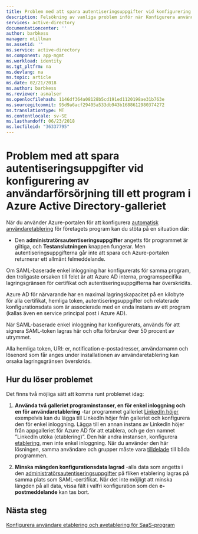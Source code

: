 ```yaml
---
title: Problem med att spara autentiseringsuppgifter vid konfigurering av användarförsörjning till ett program för Azure AD-galleriet | Microsoft Docs
description: Felsökning av vanliga problem inför när Konfigurera användaretablering till ett program som redan visas i Azure AD Application Gallery
services: active-directory
documentationcenter: ''
author: barbkess
manager: mtillman
ms.assetid: ''
ms.service: active-directory
ms.component: app-mgmt
ms.workload: identity
ms.tgt_pltfrm: na
ms.devlang: na
ms.topic: article
ms.date: 02/21/2018
ms.author: barbkess
ms.reviewer: asmalser
ms.openlocfilehash: 1146df364a08128b5cd191ed1120198ae31b763e
ms.sourcegitcommit: 95d9a6acf29405a533db943b1688612980374272
ms.translationtype: MT
ms.contentlocale: sv-SE
ms.lasthandoff: 06/23/2018
ms.locfileid: "36337795"
---
```

# <a name="problem-saving-administrator-credentials-while-configuring-user-provisioning-to-an-azure-active-directory-gallery-application"></a>Problem med att spara autentiseringsuppgifter vid konfigurering av användarförsörjning till ett program i Azure Active Directory-galleriet 

När du använder Azure-portalen för att konfigurera [automatisk användaretablering](active-directory-saas-app-provisioning.md) för företagets program kan du stöta på en situation där:

* Den **administratörsautentiseringsuppgifter** angetts för programmet är giltiga, och **Testanslutningen** knappen fungerar. Men autentiseringsuppgifterna går inte att spara och Azure-portalen returnerar ett allmänt felmeddelande.

Om SAML-baserade enkel inloggning har konfigurerats för samma program, den troligaste orsaken till felet är att Azure AD interna, programspecifika lagringsgränsen för certifikat och autentiseringsuppgifterna har överskridits.

Azure AD för närvarande har en maximal lagringskapacitet på en kilobyte för alla certifikat, hemliga token, autentiseringsuppgifter och relaterade konfigurationsdata som är associerade med en enda instans av ett program (kallas även en service principal post i Azure AD).

När SAML-baserade enkel inloggning har konfigurerats, används för att signera SAML-token lagras här och ofta förbrukar över 50 procent av utrymmet.

Alla hemliga token, URI: er, notification e-postadresser, användarnamn och lösenord som får anges under installationen av användaretablering kan orsaka lagringsgränsen överskrids.

## <a name="how-to-work-around-this-issue"></a>Hur du löser problemet 

Det finns två möjliga sätt att komma runt problemet idag:

1. **Använda två galleriet programinstanser, en för enkel inloggning och en för användaretablering** -tar programmet galleriet [LinkedIn höjer](saas-apps/linkedinelevate-tutorial.md) exempelvis kan du lägga till LinkedIn höjer från galleriet och konfigurera den för enkel inloggning. Lägga till en annan instans av LinkedIn höjer från appgalleriet för Azure AD för att etablera, och ge den namnet ”LinkedIn utöka (etablering)”. Den här andra instansen, konfigurera [etablering](saas-apps/linkedinelevate-provisioning-tutorial.md), men inte enkel inloggning. När du använder den här lösningen, samma användare och grupper måste vara [tilldelade](manage-apps/assign-user-or-group-access-portal.md) till båda programmen. 

2. **Minska mängden konfigurationsdata lagrad** -alla data som angetts i den [administratörsautentiseringsuppgifter](active-directory-saas-app-provisioning.md#how-do-i-set-up-automatic-provisioning-to-an-application) på fliken etablering lagras på samma plats som SAML-certifikat. När det inte möjligt att minska längden på all data, vissa fält i valfri konfiguration som den **e-postmeddelande** kan tas bort.

## <a name="next-steps"></a>Nästa steg
[Konfigurera användare etablering och avetablering för SaaS-program](active-directory-saas-app-provisioning.md)
